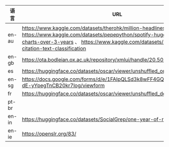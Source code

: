 | 语言  | URL                                                          |      |      |
| ----- | ------------------------------------------------------------ | ---- | ---- |
| en-au | https://www.kaggle.com/datasets/therohk/million-headlines/metadata  、 https://www.kaggle.com/datasets/pepepython/spotify-huge-database-daily-charts-over-3-years 、 https://www.kaggle.com/datasets/shivamb/legal-citation-text-classification |      |      |
| en-gb | https://ota.bodleian.ox.ac.uk/repository/xmlui/handle/20.500.12024/2554 |      |      |
| es    | https://huggingface.co/datasets/oscar/viewer/unshuffled_original_es/train |      |      |
| en-sg | https://docs.google.com/forms/d/e/1FAIpQLSd3k8wFF4GQP4yo_lDAXKjCltfYk-dE-yYpegTnCB20kr7log/viewform |      |      |
| fr    | https://huggingface.co/datasets/oscar/viewer/unshuffled_deduplicated_fr/train |      |      |
| pt-br |                                                              |      |      |
| en-in | https://huggingface.co/datasets/SocialGrep/one-year-of-r-india |      |      |
| en-ie | https://openslr.org/83/                                      |      |      |